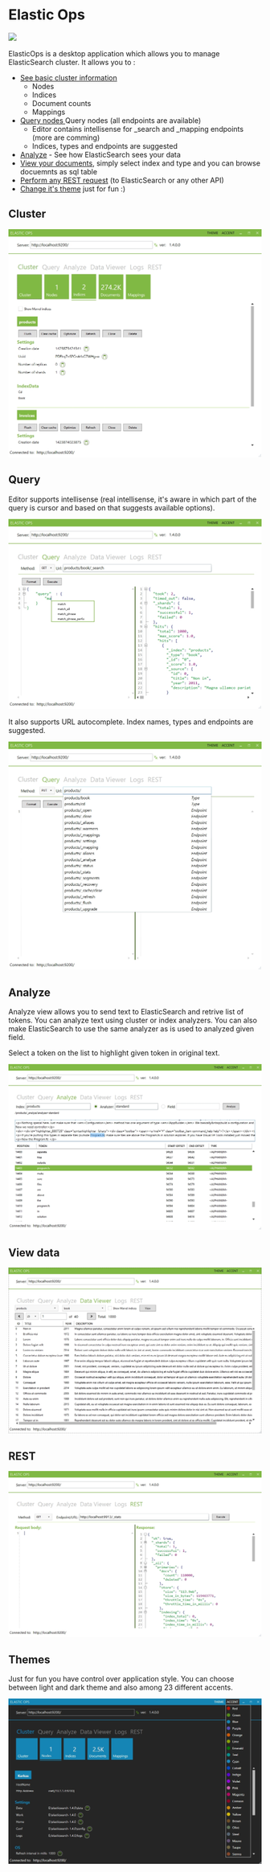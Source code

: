 Elastic Ops
==========
<img src="https://ci.appveyor.com/api/projects/status/uvu9ymptbd1lnfjw?svg=true" height="25px" />

ElasticOps is a desktop application which allows you to manage ElasticSearch cluster. 
It allows you to :
* [See basic cluster information ](#user-content-cluster)
  - Nodes
  - Indices
  - Document counts
  - Mappings
* [Query nodes ](#user-content-query) Query nodes (all endpoints are available) 
  - Editor contains intellisense for _search and _mapping endpoints (more are comming) 
  - Indices, types and endpoints are suggested 
* [Analyze](#user-content-analyze) - See how ElasticSearch sees your data
* [View your documents](#user-content-view-data), simply select index and type and you can browse docuemnts as sql table
* [Perform any REST request](#user-content-rest) (to ElasticSearch or any other API)
* [Change it's theme](#user-content-themes) just for fun :) 

Cluster
-------
![Cluster info](/docs/images/cluster_info.jpg)

Query
-------
Editor supports intellisense (real intellisense, it's aware in which part of the query is cursor and based on that suggests available options).

![Query - Intellisense](/docs/images/intellisense.jpg)

It also supports URL autocomplete. Index names, types and endpoints are suggested.

![Query - URL Autocomplete](/docs/images/url_suggest.jpg)

Analyze
-------
Analyze view allows you to send text to ElasticSearch and retrive list of tokens. You can analyze text using cluster or index analyzers. You can also make ElasticSearch to use the same analyzer as is used to analyzed given field.

Select a token on the list to highlight given token in original text.

![Analyze](/docs/images/analyze_and_highlight_tokens.jpg)

View data
---------
![View data](/docs/images/view_data.jpg)


REST
-------
![REST requests](/docs/images/REST_ES_enpoint_or_any_url.jpg)


Themes
-------
Just for fun you have control over application style. You can choose between light and dark theme and also among 23 different accents.

![Multiple themes](/docs/images/theme_dark_accents_list.jpg)


